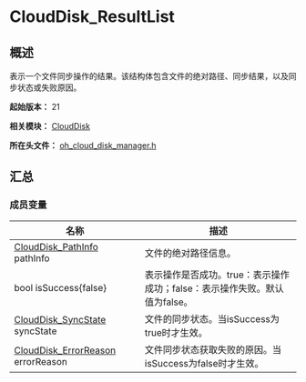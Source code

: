 # CloudDisk_ResultList
<!--Kit: Core File Kit-->
<!--Subsystem: FileManagement-->
<!--Owner: @oh_create_jiawei-->
<!--Designer: @oh_create_jiawei-->
<!--Tester: @liuhonggang123-->
<!--Adviser: @foryourself-->

## 概述

表示一个文件同步操作的结果。该结构体包含文件的绝对路径、同步结果，以及同步状态或失败原因。

**起始版本：** 21

**相关模块：** [CloudDisk](capi-clouddisk.md)

**所在头文件：** [oh_cloud_disk_manager.h](capi-oh-cloud-disk-manager-h.md)

## 汇总

### 成员变量

| 名称 | 描述 |
| -- | -- |
| [CloudDisk_PathInfo](capi-clouddisk-clouddisk-pathinfo.md) pathInfo | 文件的绝对路径信息。 |
| bool isSuccess{false} | 表示操作是否成功。true：表示操作成功；false：表示操作失败。默认值为false。 |
| [CloudDisk_SyncState](capi-oh-cloud-disk-manager-h.md#clouddisk_syncstate) syncState | 文件的同步状态。当isSuccess为true时才生效。 |
| [CloudDisk_ErrorReason](capi-oh-cloud-disk-manager-h.md#clouddisk_errorreason) errorReason | 文件同步状态获取失败的原因。当isSuccess为false时才生效。 |


